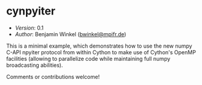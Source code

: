# cynpyiter #

- *Version*: 0.1
- *Author*: Benjamin Winkel (bwinkel@mpifr.de)

This is a minimal example, which demonstrates how to use the new numpy
C-API npyiter protocol from within Cython to make use of Cython's OpenMP
facilities (allowing to parallelize code while maintaining full numpy
broadcasting abilities).

Comments or contributions welcome!


